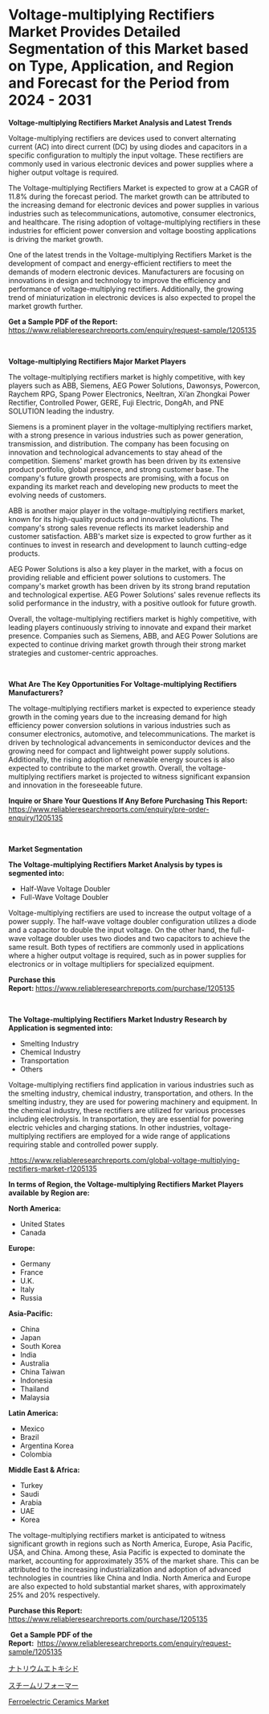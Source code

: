 <p><h1>Voltage-multiplying Rectifiers Market Provides Detailed Segmentation of this Market based on Type, Application, and Region and Forecast for the Period from 2024 - 2031</h1></p><p><strong>Voltage-multiplying Rectifiers Market Analysis and Latest Trends</strong></p>
<p><p>Voltage-multiplying rectifiers are devices used to convert alternating current (AC) into direct current (DC) by using diodes and capacitors in a specific configuration to multiply the input voltage. These rectifiers are commonly used in various electronic devices and power supplies where a higher output voltage is required.</p><p>The Voltage-multiplying Rectifiers Market is expected to grow at a CAGR of 11.8% during the forecast period. The market growth can be attributed to the increasing demand for electronic devices and power supplies in various industries such as telecommunications, automotive, consumer electronics, and healthcare. The rising adoption of voltage-multiplying rectifiers in these industries for efficient power conversion and voltage boosting applications is driving the market growth.</p><p>One of the latest trends in the Voltage-multiplying Rectifiers Market is the development of compact and energy-efficient rectifiers to meet the demands of modern electronic devices. Manufacturers are focusing on innovations in design and technology to improve the efficiency and performance of voltage-multiplying rectifiers. Additionally, the growing trend of miniaturization in electronic devices is also expected to propel the market growth further.</p></p>
<p><strong>Get a Sample PDF of the Report:&nbsp;</strong> <a href="https://www.reliableresearchreports.com/enquiry/request-sample/1205135">https://www.reliableresearchreports.com/enquiry/request-sample/1205135</a></p>
<p>&nbsp;</p>
<p><strong>Voltage-multiplying Rectifiers Major Market Players</strong></p>
<p><p>The voltage-multiplying rectifiers market is highly competitive, with key players such as ABB, Siemens, AEG Power Solutions, Dawonsys, Powercon, Raychem RPG, Spang Power Electronics, Neeltran, Xi’an Zhongkai Power Rectifier, Controlled Power, GERE, Fuji Electric, DongAh, and PNE SOLUTION leading the industry.</p><p>Siemens is a prominent player in the voltage-multiplying rectifiers market, with a strong presence in various industries such as power generation, transmission, and distribution. The company has been focusing on innovation and technological advancements to stay ahead of the competition. Siemens' market growth has been driven by its extensive product portfolio, global presence, and strong customer base. The company's future growth prospects are promising, with a focus on expanding its market reach and developing new products to meet the evolving needs of customers.</p><p>ABB is another major player in the voltage-multiplying rectifiers market, known for its high-quality products and innovative solutions. The company's strong sales revenue reflects its market leadership and customer satisfaction. ABB's market size is expected to grow further as it continues to invest in research and development to launch cutting-edge products.</p><p>AEG Power Solutions is also a key player in the market, with a focus on providing reliable and efficient power solutions to customers. The company's market growth has been driven by its strong brand reputation and technological expertise. AEG Power Solutions' sales revenue reflects its solid performance in the industry, with a positive outlook for future growth.</p><p>Overall, the voltage-multiplying rectifiers market is highly competitive, with leading players continuously striving to innovate and expand their market presence. Companies such as Siemens, ABB, and AEG Power Solutions are expected to continue driving market growth through their strong market strategies and customer-centric approaches.</p></p>
<p>&nbsp;</p>
<p><strong>What Are The Key Opportunities For Voltage-multiplying Rectifiers Manufacturers?</strong></p>
<p><p>The voltage-multiplying rectifiers market is expected to experience steady growth in the coming years due to the increasing demand for high efficiency power conversion solutions in various industries such as consumer electronics, automotive, and telecommunications. The market is driven by technological advancements in semiconductor devices and the growing need for compact and lightweight power supply solutions. Additionally, the rising adoption of renewable energy sources is also expected to contribute to the market growth. Overall, the voltage-multiplying rectifiers market is projected to witness significant expansion and innovation in the foreseeable future.</p></p>
<p><strong>Inquire or Share Your Questions If Any Before Purchasing This Report:</strong> <a href="https://www.reliableresearchreports.com/enquiry/pre-order-enquiry/1205135">https://www.reliableresearchreports.com/enquiry/pre-order-enquiry/1205135</a></p>
<p>&nbsp;</p>
<p><strong>Market Segmentation</strong></p>
<p><strong>The Voltage-multiplying Rectifiers Market Analysis by types is segmented into:</strong></p>
<p><ul><li>Half-Wave Voltage Doubler</li><li>Full-Wave Voltage Doubler</li></ul></p>
<p><p>Voltage-multiplying rectifiers are used to increase the output voltage of a power supply. The half-wave voltage doubler configuration utilizes a diode and a capacitor to double the input voltage. On the other hand, the full-wave voltage doubler uses two diodes and two capacitors to achieve the same result. Both types of rectifiers are commonly used in applications where a higher output voltage is required, such as in power supplies for electronics or in voltage multipliers for specialized equipment.</p></p>
<p><strong>Purchase this Report:&nbsp;</strong><a href="https://www.reliableresearchreports.com/purchase/1205135">https://www.reliableresearchreports.com/purchase/1205135</a></p>
<p>&nbsp;</p>
<p><strong>The Voltage-multiplying Rectifiers Market Industry Research by Application is segmented into:</strong></p>
<p><ul><li>Smelting Industry</li><li>Chemical Industry</li><li>Transportation</li><li>Others</li></ul></p>
<p><p>Voltage-multiplying rectifiers find application in various industries such as the smelting industry, chemical industry, transportation, and others. In the smelting industry, they are used for powering machinery and equipment. In the chemical industry, these rectifiers are utilized for various processes including electrolysis. In transportation, they are essential for powering electric vehicles and charging stations. In other industries, voltage-multiplying rectifiers are employed for a wide range of applications requiring stable and controlled power supply.</p></p>
<p><a href="https://www.reliableresearchreports.com/global-voltage-multiplying-rectifiers-market-r1205135">&nbsp;https://www.reliableresearchreports.com/global-voltage-multiplying-rectifiers-market-r1205135</a></p>
<p><strong>In terms of Region, the Voltage-multiplying Rectifiers Market Players available by Region are:</strong></p>
<p>
    <p> <strong> North America: </strong>
        <ul>
            <li>United States</li>
            <li>Canada</li>
        </ul>
        </p> 
    <p> <strong> Europe: </strong>
        <ul>
            <li>Germany</li>
            <li>France</li>
            <li>U.K.</li>
            <li>Italy</li>
            <li>Russia</li>
        </ul>
        </p> 
    <p> <strong> Asia-Pacific: </strong>
        <ul>
            <li>China</li>
            <li>Japan</li>
            <li>South Korea</li>
            <li>India</li>
            <li>Australia</li>
            <li>China Taiwan</li>
            <li>Indonesia</li>
            <li>Thailand</li>
            <li>Malaysia</li>
        </ul>
        </p> 
    <p> <strong> Latin America: </strong>
        <ul>
            <li>Mexico</li>
            <li>Brazil</li>
            <li>Argentina Korea</li>
            <li>Colombia</li>
        </ul>
        </p> 
    <p> <strong> Middle East & Africa: </strong>
        <ul>
            <li>Turkey</li>
            <li>Saudi</li>
            <li>Arabia</li>
            <li>UAE</li>
            <li>Korea</li>
        </ul>
    </p>
    </p>
<p><p>The voltage-multiplying rectifiers market is anticipated to witness significant growth in regions such as North America, Europe, Asia Pacific, USA, and China. Among these, Asia Pacific is expected to dominate the market, accounting for approximately 35% of the market share. This can be attributed to the increasing industrialization and adoption of advanced technologies in countries like China and India. North America and Europe are also expected to hold substantial market shares, with approximately 25% and 20% respectively.</p></p>
<p><strong>Purchase this Report: </strong><a href="https://www.reliableresearchreports.com/purchase/1205135">https://www.reliableresearchreports.com/purchase/1205135</a></p>
<p>&nbsp;<strong>Get a Sample PDF of the Report:&nbsp;&nbsp;</strong><a href="https://www.reliableresearchreports.com/enquiry/request-sample/1205135">https://www.reliableresearchreports.com/enquiry/request-sample/1205135</a></p>
<p><strong></strong></p>
<p><p><a href="https://medium.com/@alexsania91/%E3%83%8A%E3%83%88%E3%83%AA%E3%82%A6%E3%83%A0%E3%82%A8%E3%83%88%E3%82%AD%E3%82%B7%E3%83%89%E5%B8%82%E5%A0%B4-%E5%B8%82%E5%A0%B4%E3%82%B7%E3%82%A7%E3%82%A2-%E5%B8%82%E5%A0%B4%E5%8B%95%E5%90%91-%E3%81%8A%E3%82%88%E3%81%B3%E5%B0%86%E6%9D%A5%E3%81%AE%E6%88%90%E9%95%B7%E3%82%92%E6%8E%A2%E3%82%8B-3b521a3b4ac3">ナトリウムエトキシド</a></p><p><a href="https://github.com/one-cool-chick/Market-Research-Report-List-1/blob/main/483925242270.md">スチームリフォーマー</a></p><p><a href="https://issuu.com/reportprime-2/docs/ferroelectric-ceramics-market-size-2030.pptx">Ferroelectric Ceramics Market</a></p></p>